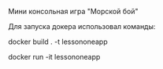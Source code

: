 Мини консольная игра "Морской бой"

Для запуска докера использовал
команды:

docker build . -t lessononeapp

docker run -it lessononeapp

